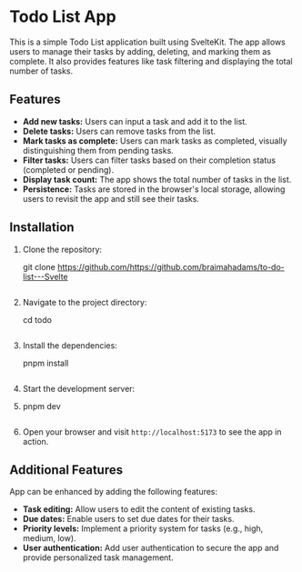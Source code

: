 # Todo List App

This is a simple Todo List application built using SvelteKit. The app allows users to manage their tasks by adding, deleting, and marking them as complete. It also provides features like task filtering and displaying the total number of tasks.

## Features

- **Add new tasks:** Users can input a task and add it to the list.
- **Delete tasks:** Users can remove tasks from the list.
- **Mark tasks as complete:** Users can mark tasks as completed, visually distinguishing them from pending tasks.
- **Filter tasks:** Users can filter tasks based on their completion status (completed or pending).
- **Display task count:** The app shows the total number of tasks in the list.
- **Persistence:** Tasks are stored in the browser's local storage, allowing users to revisit the app and still see their tasks.

## Installation

1. Clone the repository:

   git clone https://github.com/https://github.com/braimahadams/to-do-list---Svelte
   ```

2. Navigate to the project directory:

   cd todo
   ```

3. Install the dependencies:

   pnpm install
   ```

4. Start the development server:
5. 
   pnpm dev
   ```

6. Open your browser and visit `http://localhost:5173` to see the app in action.

## Additional Features

App can be enhanced by adding the following features:

- **Task editing:** Allow users to edit the content of existing tasks.
- **Due dates:** Enable users to set due dates for their tasks.
- **Priority levels:** Implement a priority system for tasks (e.g., high, medium, low).
- **User authentication:** Add user authentication to secure the app and provide personalized task management.


